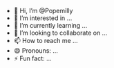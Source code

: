 - 👋 Hi, I’m @Popemilly
- 👀 I’m interested in ...
- 🌱 I’m currently learning ...
- 💞️ I’m looking to collaborate on ...
- 📫 How to reach me ...
- 😄 Pronouns: ...
- ⚡ Fun fact: ...

<!---
Popemilly/Popemilly is a ✨ special ✨ repository because its `README.md` (this file) appears on your GitHub profile.
You can click the Preview link to take a look at your changes.
--->
